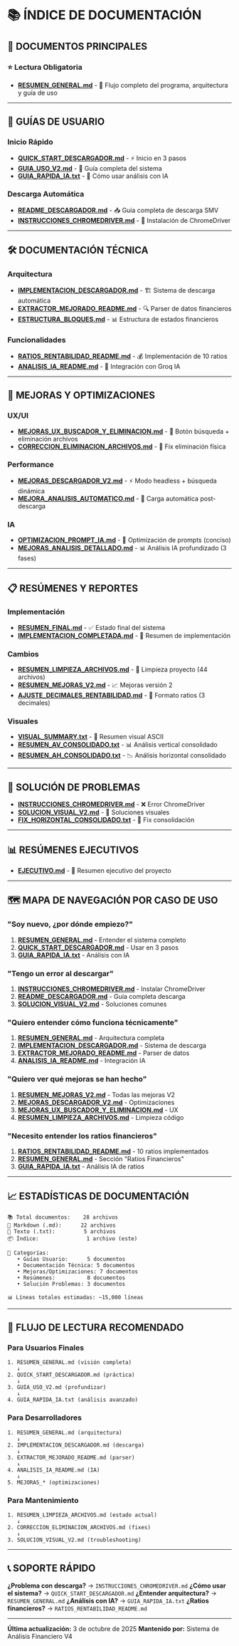 # 📚 ÍNDICE DE DOCUMENTACIÓN

## 🎯 DOCUMENTOS PRINCIPALES

### ⭐ Lectura Obligatoria
- **[RESUMEN_GENERAL.md](RESUMEN_GENERAL.md)** - 📖 Flujo completo del programa, arquitectura y guía de uso

---

## 🚀 GUÍAS DE USUARIO

### Inicio Rápido
- **[QUICK_START_DESCARGADOR.md](QUICK_START_DESCARGADOR.md)** - ⚡ Inicio en 3 pasos
- **[GUIA_USO_V2.md](GUIA_USO_V2.md)** - 📘 Guía completa del sistema
- **[GUIA_RAPIDA_IA.txt](GUIA_RAPIDA_IA.txt)** - 🤖 Cómo usar análisis con IA

### Descarga Automática
- **[README_DESCARGADOR.md](README_DESCARGADOR.md)** - 📥 Guía completa de descarga SMV
- **[INSTRUCCIONES_CHROMEDRIVER.md](INSTRUCCIONES_CHROMEDRIVER.md)** - 🔧 Instalación de ChromeDriver

---

## 🛠️ DOCUMENTACIÓN TÉCNICA

### Arquitectura
- **[IMPLEMENTACION_DESCARGADOR.md](IMPLEMENTACION_DESCARGADOR.md)** - 🏗️ Sistema de descarga automática
- **[EXTRACTOR_MEJORADO_README.md](EXTRACTOR_MEJORADO_README.md)** - 🔍 Parser de datos financieros
- **[ESTRUCTURA_BLOQUES.md](ESTRUCTURA_BLOQUES.md)** - 📊 Estructura de estados financieros

### Funcionalidades
- **[RATIOS_RENTABILIDAD_README.md](RATIOS_RENTABILIDAD_README.md)** - 💰 Implementación de 10 ratios
- **[ANALISIS_IA_README.md](ANALISIS_IA_README.md)** - 🤖 Integración con Groq IA

---

## 🔄 MEJORAS Y OPTIMIZACIONES

### UX/UI
- **[MEJORAS_UX_BUSCADOR_Y_ELIMINACION.md](MEJORAS_UX_BUSCADOR_Y_ELIMINACION.md)** - 🎨 Botón búsqueda + eliminación archivos
- **[CORRECCION_ELIMINACION_ARCHIVOS.md](CORRECCION_ELIMINACION_ARCHIVOS.md)** - 🐛 Fix eliminación física

### Performance
- **[MEJORAS_DESCARGADOR_V2.md](MEJORAS_DESCARGADOR_V2.md)** - ⚡ Modo headless + búsqueda dinámica
- **[MEJORA_ANALISIS_AUTOMATICO.md](MEJORA_ANALISIS_AUTOMATICO.md)** - 🔄 Carga automática post-descarga

### IA
- **[OPTIMIZACION_PROMPT_IA.md](OPTIMIZACION_PROMPT_IA.md)** - 🎯 Optimización de prompts (conciso)
- **[MEJORAS_ANALISIS_DETALLADO.md](MEJORAS_ANALISIS_DETALLADO.md)** - 📊 Análisis IA profundizado (3 fases)

---

## 📋 RESÚMENES Y REPORTES

### Implementación
- **[RESUMEN_FINAL.md](RESUMEN_FINAL.md)** - ✅ Estado final del sistema
- **[IMPLEMENTACION_COMPLETADA.md](IMPLEMENTACION_COMPLETADA.md)** - 🎉 Resumen de implementación

### Cambios
- **[RESUMEN_LIMPIEZA_ARCHIVOS.md](RESUMEN_LIMPIEZA_ARCHIVOS.md)** - 🧹 Limpieza proyecto (44 archivos)
- **[RESUMEN_MEJORAS_V2.md](RESUMEN_MEJORAS_V2.md)** - 📈 Mejoras versión 2
- **[AJUSTE_DECIMALES_RENTABILIDAD.md](AJUSTE_DECIMALES_RENTABILIDAD.md)** - 🔢 Formato ratios (3 decimales)

### Visuales
- **[VISUAL_SUMMARY.txt](VISUAL_SUMMARY.txt)** - 🎨 Resumen visual ASCII
- **[RESUMEN_AV_CONSOLIDADO.txt](RESUMEN_AV_CONSOLIDADO.txt)** - 📊 Análisis vertical consolidado
- **[RESUMEN_AH_CONSOLIDADO.txt](RESUMEN_AH_CONSOLIDADO.txt)** - 📉 Análisis horizontal consolidado

---

## 🔧 SOLUCIÓN DE PROBLEMAS

- **[INSTRUCCIONES_CHROMEDRIVER.md](INSTRUCCIONES_CHROMEDRIVER.md)** - ❌ Error ChromeDriver
- **[SOLUCION_VISUAL_V2.md](SOLUCION_VISUAL_V2.md)** - 🐛 Soluciones visuales
- **[FIX_HORIZONTAL_CONSOLIDADO.txt](FIX_HORIZONTAL_CONSOLIDADO.txt)** - 🔧 Fix consolidación

---

## 📊 RESÚMENES EJECUTIVOS

- **[EJECUTIVO.md](EJECUTIVO.md)** - 👔 Resumen ejecutivo del proyecto

---

## 🗺️ MAPA DE NAVEGACIÓN POR CASO DE USO

### "Soy nuevo, ¿por dónde empiezo?"
1. **[RESUMEN_GENERAL.md](RESUMEN_GENERAL.md)** - Entender el sistema completo
2. **[QUICK_START_DESCARGADOR.md](QUICK_START_DESCARGADOR.md)** - Usar en 3 pasos
3. **[GUIA_RAPIDA_IA.txt](GUIA_RAPIDA_IA.txt)** - Análisis con IA

### "Tengo un error al descargar"
1. **[INSTRUCCIONES_CHROMEDRIVER.md](INSTRUCCIONES_CHROMEDRIVER.md)** - Instalar ChromeDriver
2. **[README_DESCARGADOR.md](README_DESCARGADOR.md)** - Guía completa descarga
3. **[SOLUCION_VISUAL_V2.md](SOLUCION_VISUAL_V2.md)** - Soluciones comunes

### "Quiero entender cómo funciona técnicamente"
1. **[RESUMEN_GENERAL.md](RESUMEN_GENERAL.md)** - Arquitectura completa
2. **[IMPLEMENTACION_DESCARGADOR.md](IMPLEMENTACION_DESCARGADOR.md)** - Sistema de descarga
3. **[EXTRACTOR_MEJORADO_README.md](EXTRACTOR_MEJORADO_README.md)** - Parser de datos
4. **[ANALISIS_IA_README.md](ANALISIS_IA_README.md)** - Integración IA

### "Quiero ver qué mejoras se han hecho"
1. **[RESUMEN_MEJORAS_V2.md](RESUMEN_MEJORAS_V2.md)** - Todas las mejoras V2
2. **[MEJORAS_DESCARGADOR_V2.md](MEJORAS_DESCARGADOR_V2.md)** - Optimizaciones
3. **[MEJORAS_UX_BUSCADOR_Y_ELIMINACION.md](MEJORAS_UX_BUSCADOR_Y_ELIMINACION.md)** - UX
4. **[RESUMEN_LIMPIEZA_ARCHIVOS.md](RESUMEN_LIMPIEZA_ARCHIVOS.md)** - Limpieza código

### "Necesito entender los ratios financieros"
1. **[RATIOS_RENTABILIDAD_README.md](RATIOS_RENTABILIDAD_README.md)** - 10 ratios implementados
2. **[RESUMEN_GENERAL.md](RESUMEN_GENERAL.md)** - Sección "Ratios Financieros"
3. **[GUIA_RAPIDA_IA.txt](GUIA_RAPIDA_IA.txt)** - Análisis IA de ratios

---

## 📈 ESTADÍSTICAS DE DOCUMENTACIÓN

```
📚 Total documentos:    28 archivos
📄 Markdown (.md):      22 archivos
📝 Texto (.txt):         5 archivos
📦 Índice:               1 archivo (este)

🎯 Categorías:
   • Guías Usuario:      5 documentos
   • Documentación Técnica: 5 documentos
   • Mejoras/Optimizaciones: 7 documentos
   • Resúmenes:          8 documentos
   • Solución Problemas: 3 documentos

📊 Líneas totales estimadas: ~15,000 líneas
```

---

## 🔗 FLUJO DE LECTURA RECOMENDADO

### Para Usuarios Finales
```
1. RESUMEN_GENERAL.md (visión completa)
   ↓
2. QUICK_START_DESCARGADOR.md (práctica)
   ↓
3. GUIA_USO_V2.md (profundizar)
   ↓
4. GUIA_RAPIDA_IA.txt (análisis avanzado)
```

### Para Desarrolladores
```
1. RESUMEN_GENERAL.md (arquitectura)
   ↓
2. IMPLEMENTACION_DESCARGADOR.md (descarga)
   ↓
3. EXTRACTOR_MEJORADO_README.md (parser)
   ↓
4. ANALISIS_IA_README.md (IA)
   ↓
5. MEJORAS_* (optimizaciones)
```

### Para Mantenimiento
```
1. RESUMEN_LIMPIEZA_ARCHIVOS.md (estado actual)
   ↓
2. CORRECCION_ELIMINACION_ARCHIVOS.md (fixes)
   ↓
3. SOLUCION_VISUAL_V2.md (troubleshooting)
```

---

## 📞 SOPORTE RÁPIDO

**¿Problema con descarga?** → `INSTRUCCIONES_CHROMEDRIVER.md`
**¿Cómo usar el sistema?** → `QUICK_START_DESCARGADOR.md`
**¿Entender arquitectura?** → `RESUMEN_GENERAL.md`
**¿Análisis con IA?** → `GUIA_RAPIDA_IA.txt`
**¿Ratios financieros?** → `RATIOS_RENTABILIDAD_README.md`

---

**Última actualización:** 3 de octubre de 2025
**Mantenido por:** Sistema de Análisis Financiero V4
